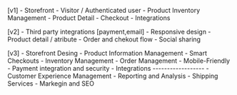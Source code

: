[v1]
    - Storefront
    - Visitor / Authenticated user
    - Product Inventory Management
    - Product Detail
    - Checkout
    - Integrations

[v2]
    - Third party integrations [payment,email]
    - Responsive design
    - Product detail / atribute
    - Order and chekout flow
    - Social sharing
    
[v3]
    - Storefront Desing
    - Product Information Management
    - Smart Checkouts
    - Inventory Management 
    - Order Management
    - Mobile-Friendly
    - Payment integration and security
    - Integrations
    ------------------
    - Customer Experience Management
    - Reporting and Analysis
    - Shipping Services
    - Markegin and SEO